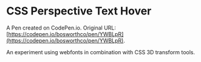 # CSS Perspective Text Hover

A Pen created on CodePen.io. Original URL: [https://codepen.io/bosworthco/pen/YWBLpR](https://codepen.io/bosworthco/pen/YWBLpR).

An experiment using webfonts in combination with CSS 3D transform tools.

